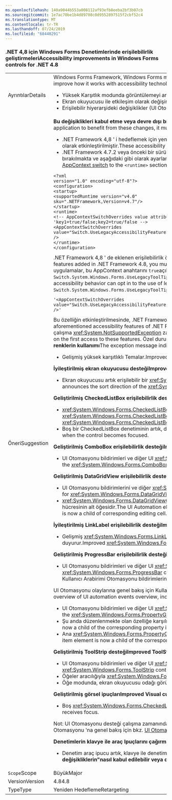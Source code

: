 ```yaml
---
ms.openlocfilehash: 140a9044b553a008112af93efb8eeba2bf3b07cb
ms.sourcegitcommit: 1e7ac70be1b4d89708c0d9552897515f2cbf52c4
ms.translationtype: MT
ms.contentlocale: tr-TR
ms.lasthandoff: 07/24/2019
ms.locfileid: "68440291"
---
```

### <a name="accessibility-improvements-in-windows-forms-controls-for-net-48"></a><span data-ttu-id="be58d-101">.NET 4,8 için Windows Forms Denetimlerinde erişilebilirlik geliştirmeleri</span><span class="sxs-lookup"><span data-stu-id="be58d-101">Accessibility improvements in Windows Forms controls for .NET 4.8</span></span>

|   |   |
|---|---|
|<span data-ttu-id="be58d-102">Ayrıntılar</span><span class="sxs-lookup"><span data-stu-id="be58d-102">Details</span></span>|<span data-ttu-id="be58d-103">Windows Forms Framework, Windows Forms müşterileri daha iyi destekleyecek şekilde erişilebilirlik teknolojileriyle nasıl çalıştığını iyileştirmeye devam etmektedir.</span><span class="sxs-lookup"><span data-stu-id="be58d-103">The Windows Forms Framework is continuing to improve how it works with accessibility technologies to better support Windows Forms customers.</span></span> <span data-ttu-id="be58d-104">Bunlar aşağıdaki değişiklikleri içerir:</span><span class="sxs-lookup"><span data-stu-id="be58d-104">These include the following changes:</span></span><ul><li><span data-ttu-id="be58d-105">Yüksek Karşıtlık modunda görüntülemeyi artırmak için değişiklikler.</span><span class="sxs-lookup"><span data-stu-id="be58d-105">Changes to improve display during High Contrast mode.</span></span></li><li><span data-ttu-id="be58d-106">Ekran okuyucusu ile etkileşim olarak değişir.</span><span class="sxs-lookup"><span data-stu-id="be58d-106">Changes to interaction with Narrator.</span></span></li><li><span data-ttu-id="be58d-107">Erişilebilir hiyerarşideki değişiklikler (UI Otomasyon ağacı aracılığıyla gezinmeyi geliştirir).</span><span class="sxs-lookup"><span data-stu-id="be58d-107">Changes in the Accessible hierarchy (improving navigation through the UI Automation tree).</span></span></li></ul>|
|<span data-ttu-id="be58d-108">Öneri</span><span class="sxs-lookup"><span data-stu-id="be58d-108">Suggestion</span></span>|<span data-ttu-id="be58d-109"><strong>Bu değişiklikleri kabul etme veya devre dışı bırakma</strong> Uygulamanın bu değişikliklerden faydalanabilir olması için .NET Framework 4,8 üzerinde çalışması gerekir.</span><span class="sxs-lookup"><span data-stu-id="be58d-109"><strong>How to opt in or out of these changes</strong>In order for the application to benefit from these changes, it must run on the .NET Framework 4.8.</span></span> <span data-ttu-id="be58d-110">Uygulama, aşağıdaki yollarla bu değişiklikleri kabul edebilir:</span><span class="sxs-lookup"><span data-stu-id="be58d-110">The application can opt in into these changes in either of the following ways:</span></span><ul><li><span data-ttu-id="be58d-111">.NET Framework 4,8 ' i hedeflemek için yeniden derlenir.</span><span class="sxs-lookup"><span data-stu-id="be58d-111">It is recompiled to target the .NET Framework 4.8.</span></span> <span data-ttu-id="be58d-112">Bu erişilebilirlik değişiklikleri, .NET Framework 4,8 ' i hedefleyen Windows Forms uygulamalarda varsayılan olarak etkinleştirilmiştir.</span><span class="sxs-lookup"><span data-stu-id="be58d-112">These accessibility changes are enabled by default on Windows Forms applications that target the .NET Framework 4.8.</span></span></li><li><span data-ttu-id="be58d-113">.NET Framework 4.7.2 veya önceki bir sürümünü hedefler ve uygulama yapılandırma dosyasının <code>&lt;runtime&gt;</code> bölümüne aşağıdaki [AppContext anahtarını](https://docs.microsoft.com/dotnet/framework/configure-apps/file-schema/runtime/appcontextswitchoverrides-element) ekleyerek eski erişilebilirlik davranışlarından devre dışı bırakılmakta ve aşağıdaki gibi olarak ayarlanarak <code>false</code> örnek gösterilmektedir.</span><span class="sxs-lookup"><span data-stu-id="be58d-113">It targets the .NET Framework 4.7.2 or earlier version and opts out of the legacy accessibility behaviors by adding the following [AppContext switch](https://docs.microsoft.com/dotnet/framework/configure-apps/file-schema/runtime/appcontextswitchoverrides-element) to the <code>&lt;runtime&gt;</code> section of the app config file and setting it to <code>false</code>, as the following example shows.</span></span></li></ul><pre><code class="lang-xml">&lt;?xml version=&quot;1.0&quot; encoding=&quot;utf-8&quot;?&gt;&#13;&#10;&lt;configuration&gt;&#13;&#10;&lt;startup&gt;&#13;&#10;&lt;supportedRuntime version=&quot;v4.0&quot; sku=&quot;.NETFramework,Version=v4.7&quot;/&gt;&#13;&#10;&lt;/startup&gt;&#13;&#10;&lt;runtime&gt;&#13;&#10;&lt;!-- AppContextSwitchOverrides value attribute is in the form of &#39;key1=true/false;key2=true/false  --&gt;&#13;&#10;&lt;AppContextSwitchOverrides value=&quot;Switch.UseLegacyAccessibilityFeatures=false;Switch.UseLegacyAccessibilityFeatures.2=false;Switch.UseLegacyAccessibilityFeatures.3=false&quot; /&gt;&#13;&#10;&lt;/runtime&gt;&#13;&#10;&lt;/configuration&gt;&#13;&#10;</code></pre><span data-ttu-id="be58d-114">.NET Framework 4,8 ' de eklenen erişilebilirlik özelliklerini kabul etmek için ayrıca .NET Framework 4.7.1 ve 4.7.2 erişilebilirlik özelliklerini de kabul etmeniz gerektiğini unutmayın.</span><span class="sxs-lookup"><span data-stu-id="be58d-114">Note that to opt in to the accessibility features added in .NET Framework 4.8, you must also opt in to accessibility features of .NET Framework 4.7.1 and 4.7.2 as well.</span></span> <span data-ttu-id="be58d-115">.NET Framework 4,8 ' i hedefleyen ve eski erişilebilirlik davranışını korumak isteyen uygulamalar, bu AppContext anahtarını <code>true</code>açıkça ayarlayarak eski erişilebilirlik özelliklerinin kullanımını kabul edebilir. Klavye araç ipucu çağırma desteğini etkinleştirmek için <code>Switch.System.Windows.Forms.UseLegacyToolTipDisplay=false</code> satırın AppContextSwitchOverrides değerine eklenmesi gerekir:</span><span class="sxs-lookup"><span data-stu-id="be58d-115">Applications that target the .NET Framework 4.8 and want to preserve the legacy accessibility behavior can opt in to the use of legacy accessibility features by explicitly setting this AppContext switch to <code>true</code>.Enabling the keyboard ToolTip invocation support requires adding the <code>Switch.System.Windows.Forms.UseLegacyToolTipDisplay=false</code> line to the AppContextSwitchOverrides value:</span></span><pre><code class="lang-xml">&#39;&lt;AppContextSwitchOverrides value=&quot;Switch.UseLegacyAccessibilityFeatures=false;Switch.UseLegacyAccessibilityFeatures.2=false;Switch.UseLegacyAccessibilityFeatures.3=false;Switch.System.Windows.Forms.UseLegacyToolTipDisplay=false&quot; /&gt;&#39;&#13;&#10;</code></pre><span data-ttu-id="be58d-116">Bu özelliğin etkinleştirilmesinde, .NET Framework 4.7.1-4,8 ' nin belirtilen erişilebilirlik özelliklerine yönelik olarak etkinleştirilmesi gerektiğini unutmayın.</span><span class="sxs-lookup"><span data-stu-id="be58d-116">Note that enabling this feature requires opting in to the aforementioned accessibility features of .NET Framework 4.7.1 - 4.8.</span></span> <span data-ttu-id="be58d-117">Ayrıca, erişilebilirlik özelliklerinden herhangi biri kabul edilmez ancak araç ipucu görüntüleme özelliği kabul edildiğinde, bu özelliklere ilk erişimde bir çalışma <xref:System.NotSupportedException> zamanı atılır.</span><span class="sxs-lookup"><span data-stu-id="be58d-117">Also, if any of the accessibility features are not opted in but the tooltip display feature is opted in, a runtime <xref:System.NotSupportedException> will be thrown on the first access to these features.</span></span> <span data-ttu-id="be58d-118">Özel durum iletisi, klavye araç Ipuçlarının etkinleştirilecek düzey 3 ' ün erişilebilirlik geliştirmeleri gerektirdiğini gösterir. <strong>Yüksek Karşıtlık Temaları 'nda işletim sistemi tanımlı renklerin kullanımı</strong></span><span class="sxs-lookup"><span data-stu-id="be58d-118">The exception message indicates that keyboard ToolTips require accessibility improvements of level 3 to be enabled.<strong>Use of OS-defined colors in High Contrast themes</strong></span></span><ul><li><span data-ttu-id="be58d-119">Gelişmiş yüksek karşıtlıklı Temalar.</span><span class="sxs-lookup"><span data-stu-id="be58d-119">Improved high-contrast themes.</span></span></li></ul><span data-ttu-id="be58d-120"><strong>İyileştirilmiş ekran okuyucusu desteği</strong></span><span class="sxs-lookup"><span data-stu-id="be58d-120"><strong>Improved Narrator support</strong></span></span><ul><li><span data-ttu-id="be58d-121">Ekran okuyucusu artık erişilebilir bir <xref:System.Windows.Forms.DataGridViewColumn> <xref:System.Windows.Forms.DataGridViewCell>adı duyurusu yaparken öğesinin sıralama yönünü duyurur.</span><span class="sxs-lookup"><span data-stu-id="be58d-121">Narrator now announces the sort direction of the <xref:System.Windows.Forms.DataGridViewColumn> when announcing an accessible name of a <xref:System.Windows.Forms.DataGridViewCell>.</span></span></li></ul><span data-ttu-id="be58d-122"><strong>Geliştirilmiş CheckedListBox erişilebilirlik desteği</strong></span><span class="sxs-lookup"><span data-stu-id="be58d-122"><strong>Improved CheckedListBox Accessibility support</strong></span></span><ul><li><span data-ttu-id="be58d-123"><xref:System.Windows.Forms.CheckedListBox> Denetim için iyileştirilmiş ekran okuyucusu desteği.</span><span class="sxs-lookup"><span data-stu-id="be58d-123">Improved Narrator support for the <xref:System.Windows.Forms.CheckedListBox> control.</span></span> <span data-ttu-id="be58d-124">Klavye kullanılarak <xref:System.Windows.Forms.CheckedListBox> denetime gezinilirken, ekran okuyucusu <xref:System.Windows.Forms.CheckedListBox> öğeyi odaklar ve duyurur.</span><span class="sxs-lookup"><span data-stu-id="be58d-124">When navigating to the <xref:System.Windows.Forms.CheckedListBox> control using the keyboard, Narrator focuses the <xref:System.Windows.Forms.CheckedListBox> item and announces it.</span></span></li><li><span data-ttu-id="be58d-125">Boş bir CheckedListBox denetiminin artık, denetim odaklanıldığında bir sanal ilk öğe için çizilmiş bir odak dikdörtgeni vardır.</span><span class="sxs-lookup"><span data-stu-id="be58d-125">An empty CheckedListBox control now has a focus rectangle drawn for a virtual first item when the control becomes focused.</span></span></li></ul><span data-ttu-id="be58d-126"><strong>Geliştirilmiş ComboBox erişilebilirlik desteği</strong></span><span class="sxs-lookup"><span data-stu-id="be58d-126"><strong>Improved ComboBox Accessibility support</strong></span></span><ul><li><span data-ttu-id="be58d-127">UI Otomasyonu bildirimleri ve diğer UI <xref:System.Windows.Forms.ComboBox> Otomasyon özelliklerini kullanma olanağı sunan denetim için UI Otomasyonu desteği etkinleştirildi.</span><span class="sxs-lookup"><span data-stu-id="be58d-127">Enabled UI Automation support for the <xref:System.Windows.Forms.ComboBox> control, with the ability to use UI Automation notifications and other UI Automation features.</span></span></li></ul><span data-ttu-id="be58d-128"><strong>Geliştirilmiş DataGridView erişilebilirlik desteği</strong></span><span class="sxs-lookup"><span data-stu-id="be58d-128"><strong>Improved DataGridView Accessibility support</strong></span></span><ul><li><span data-ttu-id="be58d-129">UI Otomasyonu bildirimlerini ve diğer <xref:System.Windows.Forms.DataGridView> UI Otomasyon özelliklerini kullanma yeteneği olan denetim için UI Otomasyonu desteği etkinleştirildi.</span><span class="sxs-lookup"><span data-stu-id="be58d-129">Enabled UI Automation support for <xref:System.Windows.Forms.DataGridView> control with ability to use UI Automation notifications and other UI Automation features.</span></span></li><li><span data-ttu-id="be58d-130"><xref:System.Windows.Forms.DataGridViewComboBoxEditingControl> Ya<xref:System.Windows.Forms.DataGridViewTextBoxEditingControl> da öğesine karşılık gelen UI Otomasyon öğesi, buna karşılık gelen bir Düzenle hücresinin alt öğesidir.</span><span class="sxs-lookup"><span data-stu-id="be58d-130">The UI Automation element which corresponds to the <xref:System.Windows.Forms.DataGridViewComboBoxEditingControl> or <xref:System.Windows.Forms.DataGridViewTextBoxEditingControl> is now a child of corresponding editing cell.</span></span></li></ul><span data-ttu-id="be58d-131"><strong>İyileştirilmiş LinkLabel erişilebilirlik desteği</strong></span><span class="sxs-lookup"><span data-stu-id="be58d-131"><strong>Improved LinkLabel Accessibility support</strong></span></span><ul><li><span data-ttu-id="be58d-132">Gelişmiş <xref:System.Windows.Forms.LinkLabel> denetim erişilebilirliği: Karşılık gelen <xref:System.Windows.Forms.LinkLabel> denetim devre dışıysa, ekran okuyucusu bağlantının devre dışı durumunu duyurur.</span><span class="sxs-lookup"><span data-stu-id="be58d-132">Improved <xref:System.Windows.Forms.LinkLabel> control accessibility: Narrator announces the disabled state for the link if the corresponding <xref:System.Windows.Forms.LinkLabel> control is disabled.</span></span></li></ul><span data-ttu-id="be58d-133"><strong>Geliştirilmiş ProgressBar erişilebilirlik desteği</strong></span><span class="sxs-lookup"><span data-stu-id="be58d-133"><strong>Improved ProgressBar Accessibility support</strong></span></span><ul><li><span data-ttu-id="be58d-134">UI Otomasyonu bildirimleri ve diğer UI <xref:System.Windows.Forms.ProgressBar> Otomasyon özelliklerini kullanma özelliği ile denetim için UI Otomasyonu desteği etkinleştirildi.</span><span class="sxs-lookup"><span data-stu-id="be58d-134">Enabled UI Automation support for the <xref:System.Windows.Forms.ProgressBar> control with the ability to use UI Automation notifications and other UI Automation features.</span></span> <span data-ttu-id="be58d-135">Geliştiriciler artık, ekran okuyucusu 'Nun ilerlemeyi göstermek için duyurabileceği Kullanıcı Arabirimi Otomasyonu bildirimlerini kullanabiliyor.</span><span class="sxs-lookup"><span data-stu-id="be58d-135">Developers are now able to use UI Automation notifications which Narrator can announce to indicate progress.</span></span></li></ul><span data-ttu-id="be58d-136">UI Otomasyonu olaylarına genel bakış için Kullanıcı Arabirimi Otomasyonu bildirim olayları dahil bir genel bakış için bkz. [UI Otomasyonu olaylarına genel](https://docs.microsoft.com/windows/desktop/WinAuto/uiauto-eventsoverview)bakış. <strong>Geliştirilmiş PropertyGrid erişilebilirlik desteği</strong></span><span class="sxs-lookup"><span data-stu-id="be58d-136">For an overview of UI automation events overview, including UI automation notification events, see the [UI Automation Events Overview](https://docs.microsoft.com/windows/desktop/WinAuto/uiauto-eventsoverview).<strong>Improved PropertyGrid Accessibility support</strong></span></span><ul><li><span data-ttu-id="be58d-137">UI Otomasyonu bildirimleri ve diğer UI <xref:System.Windows.Forms.PropertyGrid> Otomasyon özelliklerini kullanma olanağı sunan denetim için UI Otomasyonu desteği etkinleştirildi.</span><span class="sxs-lookup"><span data-stu-id="be58d-137">Enabled UI Automation support for the <xref:System.Windows.Forms.PropertyGrid> control, with the ability to use UI Automation notifications and other UI Automation features.</span></span></li><li><span data-ttu-id="be58d-138">Şu anda düzenlenmekte olan özelliğe karşılık gelen UI Otomasyon öğesi artık ilgili özellik öğesi UI Otomasyon öğesinin bir alt öğesidir.</span><span class="sxs-lookup"><span data-stu-id="be58d-138">The UI Automation element which corresponds to the currently edited property is now a child of the corresponding property item UI Automation element.</span></span></li><li><span data-ttu-id="be58d-139">Ana <xref:System.Windows.Forms.PropertyGrid> denetim Kategori görünümü olarak ayarlandıysa UI Otomasyonu özellik öğesi öğesi artık karşılık gelen category öğesinin bir alt öğesidir.</span><span class="sxs-lookup"><span data-stu-id="be58d-139">The UI Automation property item element is now a child of the corresponding category element if the parent <xref:System.Windows.Forms.PropertyGrid> control is set to category view.</span></span></li></ul><span data-ttu-id="be58d-140"><strong>Geliştirilmiş ToolStrip desteği</strong></span><span class="sxs-lookup"><span data-stu-id="be58d-140"><strong>Improved ToolStrip support</strong></span></span><ul><li><span data-ttu-id="be58d-141">UI Otomasyonu bildirimleri ve diğer UI <xref:System.Windows.Forms.ToolStrip> Otomasyon özelliklerini kullanma olanağı sunan denetim için UI Otomasyonu desteği etkinleştirildi.</span><span class="sxs-lookup"><span data-stu-id="be58d-141">Enabled UI Automation support for the <xref:System.Windows.Forms.ToolStrip> control, with the ability to use UI Automation notifications and other UI Automation features.</span></span></li><li><span data-ttu-id="be58d-142">Öğeler aracılığıyla <xref:System.Windows.Forms.ToolStrip> geliştirilmiş gezinme.</span><span class="sxs-lookup"><span data-stu-id="be58d-142">Improved navigation through <xref:System.Windows.Forms.ToolStrip> items.</span></span></li><li><span data-ttu-id="be58d-143">Öğe modunda, ekran okuyucusu odağı görünmez ve gizli öğelere gitmez.</span><span class="sxs-lookup"><span data-stu-id="be58d-143">In items mode, Narrator focus does not disappear and does not go to hidden items.</span></span></li></ul><span data-ttu-id="be58d-144"><strong>Geliştirilmiş görsel ipuçları</strong></span><span class="sxs-lookup"><span data-stu-id="be58d-144"><strong>Improved Visual cues</strong></span></span><ul><li><span data-ttu-id="be58d-145">Boş <xref:System.Windows.Forms.CheckedListBox> bir denetim artık odak aldığında odak göstergesi görüntülüyor.</span><span class="sxs-lookup"><span data-stu-id="be58d-145">An empty <xref:System.Windows.Forms.CheckedListBox> control now displays a focus indicator when it receives focus.</span></span></li></ul><span data-ttu-id="be58d-146">Not: UI Otomasyonu desteği çalışma zamanındaki denetimler için etkinleştirildi, ancak tasarım zamanında kullanılmıyor.</span><span class="sxs-lookup"><span data-stu-id="be58d-146">Note: UI automation support is enabled for controls in runtime but is not used in design time.</span></span> <span data-ttu-id="be58d-147">UI Otomasyonu 'na genel bakış için bkz. [UI Otomasyonu genel bakış](https://docs.microsoft.com/dotnet/framework/ui-automation/ui-automation-overview).</span><span class="sxs-lookup"><span data-stu-id="be58d-147">For an overview of UI automation, see the [UI Automation Overview](https://docs.microsoft.com/dotnet/framework/ui-automation/ui-automation-overview).</span></span></p><span data-ttu-id="be58d-148"><strong>Denetimlerin klavye ile araç Ipuçlarını çağırma</strong></span><span class="sxs-lookup"><span data-stu-id="be58d-148"><strong>Invoking controls' ToolTips with a keyboard</strong></span></span><ul><li><span data-ttu-id="be58d-149">Denetim araç ipucu artık, klavye ile denetim altına odaklanarak çağrılabilir.</span><span class="sxs-lookup"><span data-stu-id="be58d-149">Control tooltip can now be invoked by focusing the control with keyboard.</span></span> <span data-ttu-id="be58d-150">Bu özelliğin uygulama için açıkça etkinleştirilmesi gerekir (  <strong>&quot;bu değişikliklerin&quot;nasıl kabul edilebilir veya devre dışı</strong>kılındığı bölümüne bakın)</span><span class="sxs-lookup"><span data-stu-id="be58d-150">This feature needs to be enabled explicitly for the application (see section <strong>&quot;How to opt in or out of these changes&quot;</strong>)</span></span></li></ul>|
|<span data-ttu-id="be58d-151">`Scope`</span><span class="sxs-lookup"><span data-stu-id="be58d-151">Scope</span></span>|<span data-ttu-id="be58d-152">Büyük</span><span class="sxs-lookup"><span data-stu-id="be58d-152">Major</span></span>|
|<span data-ttu-id="be58d-153">Version</span><span class="sxs-lookup"><span data-stu-id="be58d-153">Version</span></span>|<span data-ttu-id="be58d-154">4.8</span><span class="sxs-lookup"><span data-stu-id="be58d-154">4.8</span></span>|
|<span data-ttu-id="be58d-155">Type</span><span class="sxs-lookup"><span data-stu-id="be58d-155">Type</span></span>|<span data-ttu-id="be58d-156">Yeniden Hedefleme</span><span class="sxs-lookup"><span data-stu-id="be58d-156">Retargeting</span></span>|
